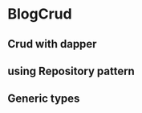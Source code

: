 # BlogCrud
 Crud with dapper 
 --------------
 using Repository pattern 
 --------------
 Generic types
 --------------
